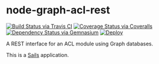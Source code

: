 # node-graph-acl-rest

[![Build Status via Travis CI](https://travis-ci.org/ydigital-factory/node-graph-acl-rest.svg?branch=master)](https://travis-ci.org/ydigital-factory/node-graph-acl-rest)
[![Coverage Status via Coveralls](https://img.shields.io/coveralls/ydigital-factory/node-graph-acl-rest.svg)](https://coveralls.io/r/ydigital-factory/node-graph-acl-rest)
[![Dependency Status via Gemnasium](https://gemnasium.com/ydigital-factory/node-graph-acl-rest.svg)](https://gemnasium.com/ydigital-factory/node-graph-acl-rest)
[![Deploy](https://www.herokucdn.com/deploy/button.png)](https://heroku.com/deploy?template=https://github.com/ydigital-factory/node-graph-acl-rest)

A REST interface for an ACL module using Graph databases.

This is a [Sails](http://sailsjs.org) application.
